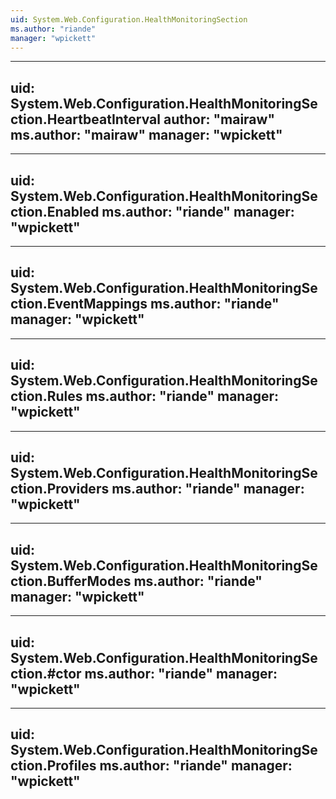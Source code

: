 ```yaml
---
uid: System.Web.Configuration.HealthMonitoringSection
ms.author: "riande"
manager: "wpickett"
---
```


---
uid: System.Web.Configuration.HealthMonitoringSection.HeartbeatInterval
author: "mairaw"
ms.author: "mairaw"
manager: "wpickett"
---

---
uid: System.Web.Configuration.HealthMonitoringSection.Enabled
ms.author: "riande"
manager: "wpickett"
---

---
uid: System.Web.Configuration.HealthMonitoringSection.EventMappings
ms.author: "riande"
manager: "wpickett"
---

---
uid: System.Web.Configuration.HealthMonitoringSection.Rules
ms.author: "riande"
manager: "wpickett"
---

---
uid: System.Web.Configuration.HealthMonitoringSection.Providers
ms.author: "riande"
manager: "wpickett"
---

---
uid: System.Web.Configuration.HealthMonitoringSection.BufferModes
ms.author: "riande"
manager: "wpickett"
---

---
uid: System.Web.Configuration.HealthMonitoringSection.#ctor
ms.author: "riande"
manager: "wpickett"
---

---
uid: System.Web.Configuration.HealthMonitoringSection.Profiles
ms.author: "riande"
manager: "wpickett"
---
